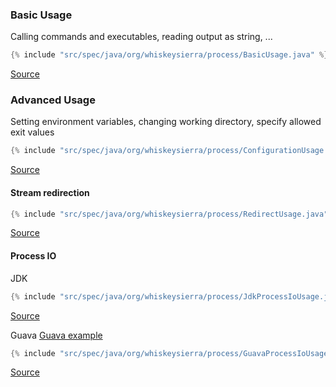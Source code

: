 ### Basic Usage
Calling commands and executables, reading output as string, ...

```java
{% include "src/spec/java/org/whiskeysierra/process/BasicUsage.java" %}
```
[Source](../primal/blob/src/spec/java/org/whiskeysierra/process/BasicUsage.java)

### Advanced Usage
Setting environment variables, changing working directory, specify allowed exit values

```java
{% include "src/spec/java/org/whiskeysierra/process/ConfigurationUsage.java" %}
```
[Source](../primal/blob/src/spec/java/org/whiskeysierra/process/ConfigurationUsage.java)

#### Stream redirection
```java
{% include "src/spec/java/org/whiskeysierra/process/RedirectUsage.java" %}
```
[Source](../primal/blob/src/spec/java/org/whiskeysierra/process/RedirectUsage.java)

#### Process IO

JDK
```java
{% include "src/spec/java/org/whiskeysierra/process/JdkProcessIoUsage.java" %}
```
[Source](../primal/blob/src/spec/java/org/whiskeysierra/process/JdkProcessIoUsage.java)

Guava
[Guava example](src/spec/java/org/whiskeysierra/process/GuavaProcessIoUsage.java)
```java
{% include "src/spec/java/org/whiskeysierra/process/GuavaProcessIoUsage.java" %}
```
[Source](../primal/blob/src/spec/java/org/whiskeysierra/process/GuavaProcessIoUsage.java)